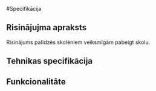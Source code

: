 #Specifikācija

## Risinājujma apraksts
Risinājums palīdzēs skolēniem veiksmīgām pabeigt skolu.

## Tehnikas specifikācija

## Funkcionalitāte
